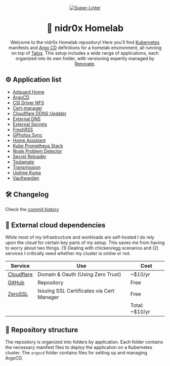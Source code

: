 <div align="center">

[![Super-Linter](https://github.com/nidr0x/homelab/actions/workflows/lint.yaml/badge.svg)](https://github.com/marketplace/actions/super-linter)

# 🏡 nidr0x Homelab

Welcome to the nidr0x Homelab repository! Here you'll find [Kubernetes](https://kubernetes.io/) manifests and [Argo CD](https://argoproj.github.io/cd/) definitions for a homelab environment, all running on top of [Talos](https://talos.dev). This setup includes a wide range of applications, each organized into its own folder, with versioning expertly managed by [Renovate](https://www.mend.io/renovate/).

</div>

## ⚙️ Application list

- [Adguard Home](https://github.com/AdguardTeam/AdGuardHome)
- [ArgoCD](https://github.com/argoproj/argo-cd)
- [CSI Driver NFS](https://github.com/kubernetes-csi/csi-driver-nfs)
- [Cert-manager](https://github.com/cert-manager/cert-manager)
- [Cloudflare DDNS Updater](https://github.com/nidr0x/cloudflare-ddns-updater)
- [External DNS](https://github.com/kubernetes-sigs/external-dns)
- [External Secrets](https://github.com/external-secrets/external-secrets)
- [FreshRSS](https://github.com/FreshRSS/FreshRSS)
- [GPhotos Sync](https://github.com/gilesknap/gphotos-sync)
- [Home Assistant](https://github.com/home-assistant/docker)
- [Kube Prometheus Stack](https://github.com/prometheus-community/helm-charts/tree/main/charts/kube-prometheus-stack)
- [Node Problem Detector](https://github.com/kubernetes/node-problem-detector)
- [Secret Reloader](https://github.com/stakater/Reloader)
- [Teslamate](https://github.com/teslamate-org/teslamate)
- [Transmission](https://github.com/transmission/transmission)
- [Uptime Kuma](https://github.com/louislam/uptime-kuma)
- [Vaultwarden](https://github.com/dani-garcia/vaultwarden)

## 🛠️ Changelog

Check the [commit history](https://github.com/nidr0x/homelab/commits/master)

## 🔗 External cloud dependencies

While most of my infrastructure and workloads are self-hosted I do rely upon the cloud for certain key parts of my setup. This saves me from having to worry about two things. (1) Dealing with chicken/egg scenarios and (2) services I critically need whether my cluster is online or not.

| Service                                   | Use                                       | Cost           |
| ----------------------------------------- | ----------------------------------------- | -------------- |
| [Cloudflare](https://www.cloudflare.com/) | Domain & Oauth (Using Zero Trust)         | ~$10/yr        |
| [GitHub](https://www.github.com/)         | Repository                                | Free           |
| [ZeroSSL](https://www.zerossl.com/)       | Issuing SSL Certificates via Cert Manager | Free           |
|                                           |                                           | Total: ~$10/yr |

## 📁 Repository structure

The repository is organized into folders by application. Each folder contains the necessary manifest files to deploy the application on a Kubernetes cluster. The `argocd` folder contains files for setting up and managing ArgoCD.
